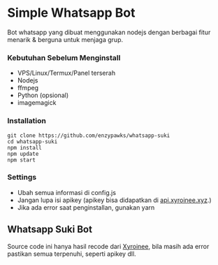 # Simple Whatsapp Bot

Bot whatsapp yang dibuat menggunakan nodejs dengan berbagai fitur menarik & berguna untuk menjaga grup.

### Kebutuhan Sebelum Menginstall
- VPS/Linux/Termux/Panel terserah
- Nodejs
- ffmpeg
- Python (opsional)
- imagemagick

### Installation
```
git clone https://github.com/enzypawks/whatsapp-suki
cd whatsapp-suki
npm install
npm update
npm start
```

### Settings
- Ubah semua informasi di config.js
- Jangan lupa isi apikey (apikey bisa didapatkan di [api.xyroinee.xyz](https://api.xyroinee.xyz).)
- Jika ada error saat penginstallan, gunakan yarn

## Whatsapp Suki Bot
Source code ini hanya hasil recode dari [Xyroinee](https://github.com/Xyroinee/Clara-MD), bila masih ada error pastikan semua terpenuhi, seperti apikey dll.